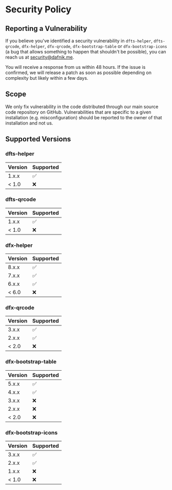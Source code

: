 # Security Policy

## Reporting a Vulnerability

If you believe you've identified a security vulnerability in `dfts-helper`, `dfts-qrcode`, `dfx-helper`, `dfx-qrcode`, `dfx-bootstrap-table` or `dfx-bootstrap-icons` (a bug that allows something to happen that shouldn't be possible), you can reach us at <security@dafnik.me>.

You will receive a response from us within 48 hours. If the issue is confirmed, we will release a patch as soon as possible depending on complexity but likely within a few days.

## Scope

We only fix vulnerability in the code distributed through our main source code repository on GitHub. Vulnerabilities that are specific to a given installation (e.g. misconfiguration) should be reported to the owner of that installation and not us.

## Supported Versions

### dfts-helper

| Version | Supported          |
| ------- | ------------------ |
| 1.x.x   | :white_check_mark: |
| < 1.0   | :x:                |

### dfts-qrcode

| Version | Supported          |
| ------- | ------------------ |
| 1.x.x   | :white_check_mark: |
| < 1.0   | :x:                |

### dfx-helper

| Version | Supported          |
| ------- | ------------------ |
| 8.x.x   | :white_check_mark: |
| 7.x.x   | :white_check_mark: |
| 6.x.x   | :white_check_mark: |
| < 6.0   | :x:                |

### dfx-qrcode

| Version | Supported          |
| ------- | ------------------ |
| 3.x.x   | :white_check_mark: |
| 2.x.x   | :white_check_mark: |
| < 2.0   | :x:                |

### dfx-bootstrap-table

| Version | Supported          |
| ------- | ------------------ |
| 5.x.x   | :white_check_mark: |
| 4.x.x   | :white_check_mark: |
| 3.x.x   | :x:                |
| 2.x.x   | :x:                |
| < 2.0   | :x:                |

### dfx-bootstrap-icons

| Version | Supported          |
| ------- | ------------------ |
| 3.x.x   | :white_check_mark: |
| 2.x.x   | :white_check_mark: |
| 1.x.x   | :x:                |
| < 1.0   | :x:                |
